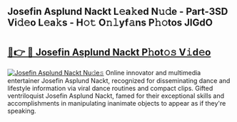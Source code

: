 ## Josefin Asplund Nackt L𝚎a𝚔ed N𝚞𝚍e - Part-3SD Vi𝚍𝚎o L𝚎a𝚔s - H𝚘𝚝 O𝚗𝚕yf𝚊ns P𝚑𝚘tos JIGdO

# <h2><a href="http://kf8o0w.oniu.top/?m=Josefin+Asplund+Nackt">🔗👉 🔴 Josefin Asplund Nackt P𝚑ot𝚘𝚜 V𝚒d𝚎o</a></h2>

[![Josefin Asplund Nackt Nu𝚍e𝚜](https://i.imgur.com/0qMVB7G.gif)](http://kf8o0w.oniu.top/?m=Josefin+Asplund+Nackt)
Online innovator and multimedia entertainer Josefin Asplund Nackt, recognized for disseminating dance and lifestyle information via viral dance routines and compact clips. Gifted ventriloquist Josefin Asplund Nackt, famed for their exceptional skills and accomplishments in manipulating inanimate objects to appear as if they're speaking.  

